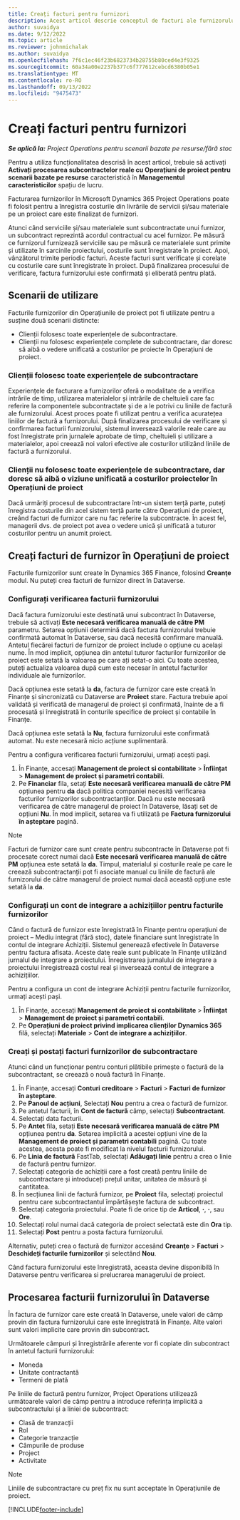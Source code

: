 ```yaml
---
title: Creați facturi pentru furnizori
description: Acest articol descrie conceptul de facturi ale furnizorului și explică cum să le creați în Microsoft Dynamics 365 Project Operations.
author: suvaidya
ms.date: 9/12/2022
ms.topic: article
ms.reviewer: johnmichalak
ms.author: suvaidya
ms.openlocfilehash: 7f6c1ec46f23b6823734b28755b80ced4e3f9325
ms.sourcegitcommit: 60a34a00e2237b377c6f777612cebcd6380b05e1
ms.translationtype: MT
ms.contentlocale: ro-RO
ms.lasthandoff: 09/13/2022
ms.locfileid: "9475473"
---
```

# <a name="create-vendor-invoices"></a>Creați facturi pentru furnizori

_**Se aplică la:** Project Operations pentru scenarii bazate pe resurse/fără stoc_

Pentru a utiliza funcționalitatea descrisă în acest articol, trebuie să activați **Activați procesarea subcontractelor reale cu Operațiuni de proiect pentru scenarii bazate pe resurse** caracteristică în **Managementul caracteristicilor** spațiu de lucru.

Facturarea furnizorilor în Microsoft Dynamics 365 Project Operations poate fi folosit pentru a înregistra costurile din livrările de servicii și/sau materiale pe un proiect care este finalizat de furnizori.

Atunci când serviciile și/sau materialele sunt subcontractate unui furnizor, un subcontract reprezintă acordul contractual cu acel furnizor. Pe măsură ce furnizorul furnizează serviciile sau pe măsură ce materialele sunt primite și utilizate în sarcinile proiectului, costurile sunt înregistrate în proiect. Apoi, vânzătorul trimite periodic facturi. Aceste facturi sunt verificate și corelate cu costurile care sunt înregistrate în proiect. După finalizarea procesului de verificare, factura furnizorului este confirmată și eliberată pentru plată.

## <a name="scenarios-for-use"></a>Scenarii de utilizare

Facturile furnizorilor din Operațiunile de proiect pot fi utilizate pentru a susține două scenarii distincte:

- Clienții folosesc toate experiențele de subcontractare.
- Clienții nu folosesc experiențele complete de subcontractare, dar doresc să aibă o vedere unificată a costurilor pe proiecte în Operațiuni de proiect.

### <a name="customers-use-the-full-subcontracting-experiences"></a>Clienții folosesc toate experiențele de subcontractare

Experiențele de facturare a furnizorilor oferă o modalitate de a verifica intrările de timp, utilizarea materialelor și intrările de cheltuieli care fac referire la componentele subcontractate și de a le potrivi cu liniile de factură ale furnizorului. Acest proces poate fi utilizat pentru a verifica acuratețea liniilor de factură a furnizorului. După finalizarea procesului de verificare și confirmarea facturii furnizorului, sistemul inversează valorile reale care au fost înregistrate prin jurnalele aprobate de timp, cheltuieli și utilizare a materialelor, apoi creează noi valori efective ale costurilor utilizând liniile de factură a furnizorului.

### <a name="customers-dont-use-the-full-subcontracting-experiences-but-want-to-have-a-unified-view-of-costs-on-projects-in-project-operations"></a>Clienții nu folosesc toate experiențele de subcontractare, dar doresc să aibă o viziune unificată a costurilor proiectelor în Operațiuni de proiect

Dacă urmăriți procesul de subcontractare într-un sistem terță parte, puteți înregistra costurile din acel sistem terță parte către Operațiuni de proiect, creând facturi de furnizor care nu fac referire la subcontracte. În acest fel, managerii dvs. de proiect pot avea o vedere unică și unificată a tuturor costurilor pentru un anumit proiect.

## <a name="create-vendor-invoices-in-project-operations"></a>Creați facturi de furnizor în Operațiuni de proiect

Facturile furnizorilor sunt create în Dynamics 365 Finance, folosind **Creanţe** modul. Nu puteți crea facturi de furnizor direct în Dataverse.

### <a name="set-up-vendor-invoice-verification"></a>Configurați verificarea facturii furnizorului

Dacă factura furnizorului este destinată unui subcontract în Dataverse, trebuie să activați **Este necesară verificarea manuală de către PM** parametru. Setarea opțiunii determină dacă factura furnizorului trebuie confirmată automat în Dataverse, sau dacă necesită confirmare manuală. Antetul fiecărei facturi de furnizor de proiect include o opțiune cu același nume. În mod implicit, opțiunea din antetul tuturor facturilor furnizorilor de proiect este setată la valoarea pe care ați setat-o aici. Cu toate acestea, puteți actualiza valoarea după cum este necesar în antetul facturilor individuale ale furnizorilor.

Dacă opțiunea este setată la **da**, factura de furnizor care este creată în Finanțe și sincronizată cu Dataverse are **Proiect** stare. Factura trebuie apoi validată și verificată de managerul de proiect și confirmată, înainte de a fi procesată și înregistrată în conturile specifice de proiect și contabile în Finanțe.

Dacă opțiunea este setată la **Nu**, factura furnizorului este confirmată automat. Nu este necesară nicio acțiune suplimentară.

Pentru a configura verificarea facturii furnizorului, urmați acești pași.

1. În Finanțe, accesați **Management de proiect si contabilitate** \> **Înființat** \> **Management de proiect și parametri contabili**.
1. Pe **Financiar** fila, setați **Este necesară verificarea manuală de către PM** opțiunea pentru **da** dacă politica companiei necesită verificarea facturilor furnizorilor subcontractanților. Dacă nu este necesară verificarea de către managerul de proiect în Dataverse, lăsați set de opțiuni **Nu**. În mod implicit, setarea va fi utilizată pe **Factura furnizorului în așteptare** pagină.

> [!NOTE]
> Facturi de furnizor care sunt create pentru subcontracte în Dataverse pot fi procesate corect numai dacă **Este necesară verificarea manuală de către PM** opțiunea este setată la **da**. Timpul, materialul și costurile reale pe care le creează subcontractanții pot fi asociate manual cu liniile de factură ale furnizorului de către managerul de proiect numai dacă această opțiune este setată la **da**.

### <a name="set-up-a-procurement-integration-account-for-vendor-invoices"></a>Configurați un cont de integrare a achizițiilor pentru facturile furnizorilor

Când o factură de furnizor este înregistrată în Finanțe pentru operațiuni de proiect – Mediu integrat (fără stoc), datele financiare sunt înregistrate în contul de integrare Achiziții. Sistemul generează efectivele în Dataverse pentru factura afisata. Aceste date reale sunt publicate în Finanțe utilizând jurnalul de integrare a proiectului. Înregistrarea jurnalului de integrare a proiectului înregistrează costul real și inversează contul de integrare a achizițiilor.

Pentru a configura un cont de integrare Achiziții pentru facturile furnizorilor, urmați acești pași.

1. În Finanțe, accesați **Management de proiect si contabilitate** \> **Înființat** \> **Management de proiect și parametri contabili**.
1. Pe **Operațiuni de proiect privind implicarea clienților Dynamics 365** filă, selectați **Materiale** \> **Cont de integrare a achizițiilor**.

### <a name="create-and-post-subcontract-vendor-invoices"></a>Creați și postați facturi furnizorilor de subcontractare

Atunci când un funcționar pentru conturi plătibile primește o factură de la subcontractant, se creează o nouă factură în Finanțe.

1. În Finanțe, accesați **Conturi creditoare** \> **Facturi** \> **Facturi de furnizor în așteptare**.
1. Pe **Panoul de acțiuni**, Selectați **Nou** pentru a crea o factură de furnizor.
1. Pe antetul facturii, în **Cont de factură** câmp, selectați **Subcontractant**.
1. Selectați data facturii.
1. Pe **Antet** fila, setați **Este necesară verificarea manuală de către PM** opțiunea pentru **da**. Setarea implicită a acestei opțiuni vine de la **Management de proiect și parametri contabili** pagină. Cu toate acestea, acesta poate fi modificat la nivelul facturii furnizorului.
1. Pe **Linia de factură** FastTab, selectați **Adăugați linie** pentru a crea o linie de factură pentru furnizor.
1. Selectați categoria de achiziții care a fost creată pentru liniile de subcontractare și introduceți prețul unitar, unitatea de măsură și cantitatea.
1. În secțiunea linii de factură furnizor, pe **Proiect** fila, selectați proiectul pentru care subcontractantul împărtășește factura de subcontract.
1. Selectați categoria proiectului. Poate fi de orice tip de **Articol**, **·**, **·**, sau **Ore**.
1. Selectați rolul numai dacă categoria de proiect selectată este din **Ora** tip.
1. Selectați **Post** pentru a posta factura furnizorului.

Alternativ, puteți crea o factură de furnizor accesând **Creanţe** \> **Facturi** \> **Deschideți facturile furnizorilor** și selectând **Nou**.

Când factura furnizorului este înregistrată, aceasta devine disponibilă în Dataverse pentru verificarea si prelucrarea managerului de proiect.

## <a name="vendor-invoice-processing-in-dataverse"></a>Procesarea facturii furnizorului în Dataverse

În factura de furnizor care este creată în Dataverse, unele valori de câmp provin din factura furnizorului care este înregistrată în Finanțe. Alte valori sunt valori implicite care provin din subcontract.

Următoarele câmpuri și înregistrările aferente vor fi copiate din subcontract în antetul facturii furnizorului:

- Moneda
- Unitate contractantă
- Termeni de plată

Pe liniile de factură pentru furnizor, Project Operations utilizează următoarele valori de câmp pentru a introduce referința implicită a subcontractului și a liniei de subcontract:

- Clasă de tranzacții
- Rol
- Categorie tranzacție
- Câmpurile de produse
- Project
- Activitate

> [!NOTE]
> Liniile de subcontractare cu preț fix nu sunt acceptate în Operațiunile de proiect.

[!INCLUDE[footer-include](../includes/footer-banner.md)]
